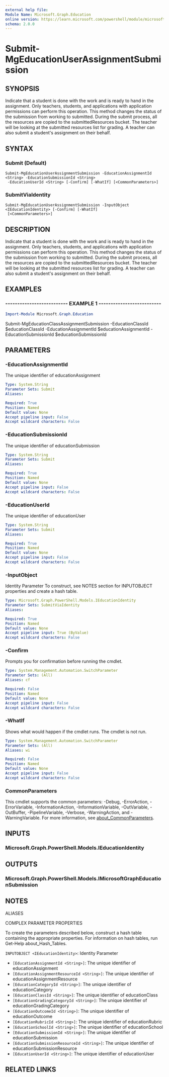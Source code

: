 ```yaml
---
external help file:
Module Name: Microsoft.Graph.Education
online version: https://learn.microsoft.com/powershell/module/microsoft.graph.education/submit-mgeducationuserassignmentsubmission
schema: 2.0.0
---
```


# Submit-MgEducationUserAssignmentSubmission

## SYNOPSIS
Indicate that a student is done with the work and is ready to hand in the assignment.
Only teachers, students, and applications with application permissions can perform this operation.
This method changes the status of the submission from working to submitted.
During the submit process, all the resources are copied to the submittedResources bucket.
The teacher will be looking at the submitted resources list for grading.
A teacher can also submit a student's assignment on their behalf.

## SYNTAX

### Submit (Default)
```
Submit-MgEducationUserAssignmentSubmission -EducationAssignmentId <String> -EducationSubmissionId <String>
 -EducationUserId <String> [-Confirm] [-WhatIf] [<CommonParameters>]
```

### SubmitViaIdentity
```
Submit-MgEducationUserAssignmentSubmission -InputObject <IEducationIdentity> [-Confirm] [-WhatIf]
 [<CommonParameters>]
```

## DESCRIPTION
Indicate that a student is done with the work and is ready to hand in the assignment.
Only teachers, students, and applications with application permissions can perform this operation.
This method changes the status of the submission from working to submitted.
During the submit process, all the resources are copied to the submittedResources bucket.
The teacher will be looking at the submitted resources list for grading.
A teacher can also submit a student's assignment on their behalf.

## EXAMPLES

### -------------------------- EXAMPLE 1 --------------------------
```powershell
Import-Module Microsoft.Graph.Education
```

Submit-MgEducationClassAssignmentSubmission -EducationClassId $educationClassId -EducationAssignmentId $educationAssignmentId -EducationSubmissionId $educationSubmissionId

## PARAMETERS

### -EducationAssignmentId
The unique identifier of educationAssignment

```yaml
Type: System.String
Parameter Sets: Submit
Aliases:

Required: True
Position: Named
Default value: None
Accept pipeline input: False
Accept wildcard characters: False
```

### -EducationSubmissionId
The unique identifier of educationSubmission

```yaml
Type: System.String
Parameter Sets: Submit
Aliases:

Required: True
Position: Named
Default value: None
Accept pipeline input: False
Accept wildcard characters: False
```

### -EducationUserId
The unique identifier of educationUser

```yaml
Type: System.String
Parameter Sets: Submit
Aliases:

Required: True
Position: Named
Default value: None
Accept pipeline input: False
Accept wildcard characters: False
```

### -InputObject
Identity Parameter
To construct, see NOTES section for INPUTOBJECT properties and create a hash table.

```yaml
Type: Microsoft.Graph.PowerShell.Models.IEducationIdentity
Parameter Sets: SubmitViaIdentity
Aliases:

Required: True
Position: Named
Default value: None
Accept pipeline input: True (ByValue)
Accept wildcard characters: False
```

### -Confirm
Prompts you for confirmation before running the cmdlet.

```yaml
Type: System.Management.Automation.SwitchParameter
Parameter Sets: (All)
Aliases: cf

Required: False
Position: Named
Default value: None
Accept pipeline input: False
Accept wildcard characters: False
```

### -WhatIf
Shows what would happen if the cmdlet runs.
The cmdlet is not run.

```yaml
Type: System.Management.Automation.SwitchParameter
Parameter Sets: (All)
Aliases: wi

Required: False
Position: Named
Default value: None
Accept pipeline input: False
Accept wildcard characters: False
```

### CommonParameters
This cmdlet supports the common parameters: -Debug, -ErrorAction, -ErrorVariable, -InformationAction, -InformationVariable, -OutVariable, -OutBuffer, -PipelineVariable, -Verbose, -WarningAction, and -WarningVariable. For more information, see [about_CommonParameters](http://go.microsoft.com/fwlink/?LinkID=113216).

## INPUTS

### Microsoft.Graph.PowerShell.Models.IEducationIdentity

## OUTPUTS

### Microsoft.Graph.PowerShell.Models.IMicrosoftGraphEducationSubmission

## NOTES

ALIASES

COMPLEX PARAMETER PROPERTIES

To create the parameters described below, construct a hash table containing the appropriate properties. For information on hash tables, run Get-Help about_Hash_Tables.


`INPUTOBJECT <IEducationIdentity>`: Identity Parameter
  - `[EducationAssignmentId <String>]`: The unique identifier of educationAssignment
  - `[EducationAssignmentResourceId <String>]`: The unique identifier of educationAssignmentResource
  - `[EducationCategoryId <String>]`: The unique identifier of educationCategory
  - `[EducationClassId <String>]`: The unique identifier of educationClass
  - `[EducationGradingCategoryId <String>]`: The unique identifier of educationGradingCategory
  - `[EducationOutcomeId <String>]`: The unique identifier of educationOutcome
  - `[EducationRubricId <String>]`: The unique identifier of educationRubric
  - `[EducationSchoolId <String>]`: The unique identifier of educationSchool
  - `[EducationSubmissionId <String>]`: The unique identifier of educationSubmission
  - `[EducationSubmissionResourceId <String>]`: The unique identifier of educationSubmissionResource
  - `[EducationUserId <String>]`: The unique identifier of educationUser

## RELATED LINKS

